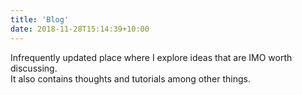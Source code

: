 ```yaml
---
title: 'Blog'
date: 2018-11-28T15:14:39+10:00
---
```

Infrequently updated place where I explore ideas that are IMO worth discussing. <br/>
It also contains thoughts and tutorials among other things.